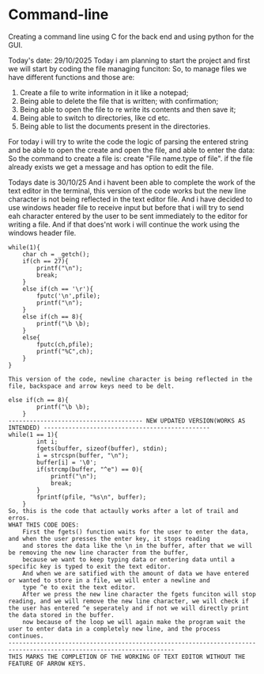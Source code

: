 # Command-line
Creating a command line using C for the back end and using python for the GUI.

Today's date: 29/10/2025
Today i am planning to start the project and first we will start by coding the file managing funciton:
So, to manage files we have different functions and those are:
1) Create a file to write information in it like a notepad;
2) Being able to delete the file that is written; with confirmation;
3) Being able to open the file to re write its contents and then save it;
4) Being able to switch to directories, like cd etc.
5) Being able to list the documents present in the directories. 

For today i will try to write the code the logic of parsing the entered string and be able to open the create and open the file, and able to enter the data:
So the command to create a file is:
    create "File name.type of file".
    if the file already exists we get a message and has option to edit the file.

Todays date is 30/10/25
    And i havent been able to complete the work of the text editor in the terminal, this version of the code works but the new line character is not being reflected in the text editor file.
    And i have decided to use windows header file to receive input but before that i will try to send eah character entered by the user to be sent immediately to the editor for writing a file.
    And if that does'nt work i will continue the work using the windows header file.


    while(1){
        char ch = _getch();
        if(ch == 27){
            printf("\n");
            break;
        }
        else if(ch == '\r'){
            fputc('\n',pfile);
            printf("\n");
        }
        else if(ch == 8){
            printf("\b \b);
        }
        else{
            fputc(ch,pfile);
            printf("%C",ch);
        }
    }

    This version of the code, newline character is being reflected in the file, backspace and arrow keys need to be delt.

    else if(ch == 8){
            printf("\b \b);
        }
    -------------------------------------- NEW UPDATED VERSION(WORKS AS INTENDED) -----------------------------------------------
    while(1 == 1){
            int i;
            fgets(buffer, sizeof(buffer), stdin);
            i = strcspn(buffer, "\n");
            buffer[i] = '\0';
            if(strcmp(buffer, "^e") == 0){
                printf("\n");
                break;
            }
            fprintf(pfile, "%s\n", buffer);
        }
    So, this is the code that actaully works after a lot of trail and erros.
    WHAT THIS CODE DOES:
        First the fgets() function waits for the user to enter the data, and when the user presses the enter key, it stops reading 
        and stores the data like the \n in the buffer, after that we will be removing the new line character from the buffer,
        because we want to keep typing data or entering data until a specific key is typed to exit the text editor.
        And when we are satified with the amount of data we have entered or wanted to store in a file, we will enter a newline and
        type ^e to exit the text editor.
        After we press the new line character the fgets funciton will stop reading, and we will remove the new line character, we will check if the user has entered ^e seperately and if not we will directly print the data stored in the buffer.
        now because of the loop we will again make the program wait the user to enter data in a completely new line, and the process continues.
    ---------------------------------------------------------------------------------------------------------------------
    THIS MARKS THE COMPLETION OF THE WORKING OF TEXT EDITOR WITHOUT THE FEATURE OF ARROW KEYS.

